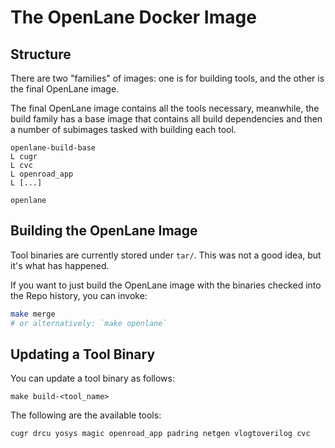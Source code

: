 # The OpenLane Docker Image
## Structure
There are two "families" of images: one is for building tools, and the other is the final OpenLane image.

The final OpenLane image contains all the tools necessary, meanwhile, the build family has a base image that contains all build dependencies and then a number of subimages tasked with building each tool.

```
openlane-build-base
L cugr
L cvc
L openroad_app
L [...]

openlane
```

## Building the OpenLane Image
Tool binaries are currently stored under `tar/`. This was not a good idea, but it's what has happened.

If you want to just build the OpenLane image with the binaries checked into the Repo history, you can invoke:

```bash
make merge
# or alternatively: `make openlane`
```

## Updating a Tool Binary
You can update a tool binary as follows:

```
make build-<tool_name>
```

The following are the available tools:

```bash
cugr drcu yosys magic openroad_app padring netgen vlogtoverilog cvc
```
